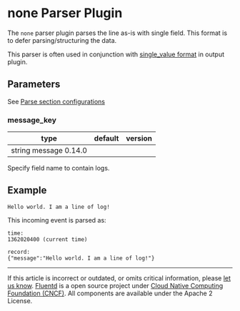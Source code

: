 # none Parser Plugin

The `none` parser plugin parses the line as-is with single field. This
format is to defer parsing/structuring the data.

This parser is often used in conjunction with [single\_value format](/plugins/formatter/single_value.md) in output plugin.


## Parameters

See [Parse section configurations](/configuration/parse-section.md)


### message\_key

|	    type |   default |  version	|
|--------|---------|---------|
|	   string   message   0.14.0

Specify field name to contain logs.


## Example

``` {.CodeRay}
Hello world. I am a line of log!
```

This incoming event is parsed as:

``` {.CodeRay}
time:
1362020400 (current time)

record:
{"message":"Hello world. I am a line of log!"}
```


------------------------------------------------------------------------

If this article is incorrect or outdated, or omits critical information, please [let us know](https://github.com/fluent/fluentd-docs/issues?state=open).
[Fluentd](http://www.fluentd.org/) is a open source project under [Cloud Native Computing Foundation (CNCF)](https://cncf.io/). All components are available under the Apache 2 License.
